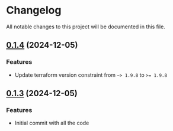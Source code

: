 # Changelog

All notable changes to this project will be documented in this file.
## [0.1.4]() (2024-12-05)
### Features
* Update terraform version constraint from `~> 1.9.8` to `>= 1.9.8` 

## [0.1.3]() (2024-12-05)
### Features
* Initial commit with all the code
